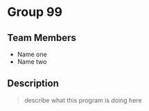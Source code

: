 # Group 99

## Team Members
- Name one
- Name two

## Description
> describe what this program is doing here
